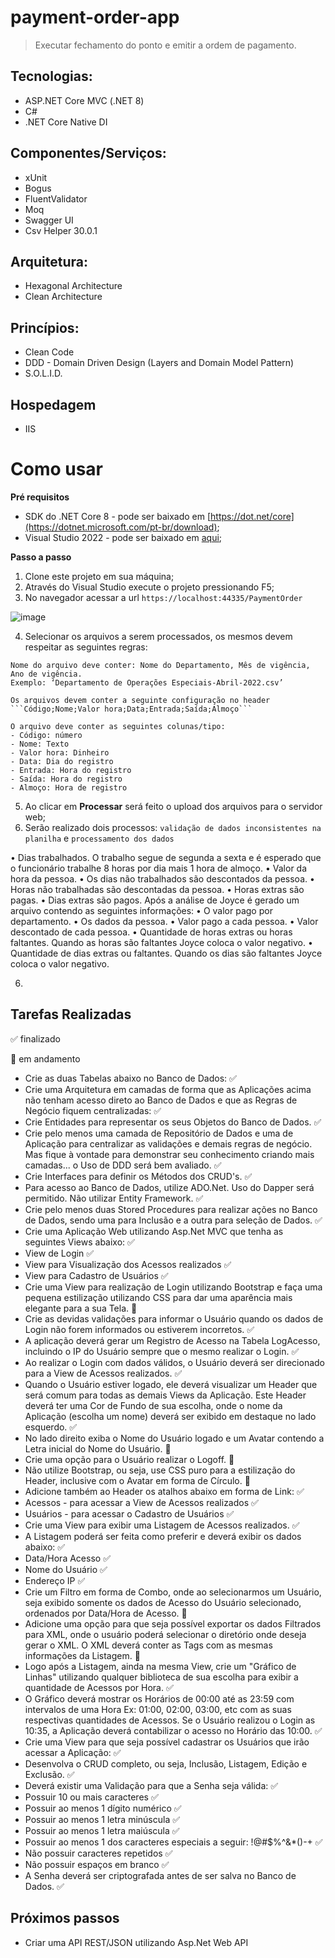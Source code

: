 # payment-order-app

> Executar fechamento do ponto e emitir a ordem de pagamento. 

## Tecnologias:
- ASP.NET Core MVC (.NET 8)
- C# 
- .NET Core Native DI

## Componentes/Serviços:
- xUnit
- Bogus 
- FluentValidator
- Moq
- Swagger UI
- Csv Helper 30.0.1

## Arquitetura:
- Hexagonal Architecture
- Clean Architecture

## Princípios:
- Clean Code
- DDD - Domain Driven Design (Layers and Domain Model Pattern)
- S.O.L.I.D.

## Hospedagem
- IIS
  
# Como usar

**Pré requisitos**

- SDK do .NET Core 8 - pode ser baixado em [https://dot.net/core](https://dotnet.microsoft.com/pt-br/download);
- Visual Studio 2022 - pode ser baixado em [aqui](https://visualstudio.microsoft.com/pt-br/downloads/);

**Passo a passo**

1. Clone este projeto em sua máquina;
2. Através do Visual Studio execute o projeto pressionando F5;
3. No navegador acessar a url ```https://localhost:44335/PaymentOrder```

![image](https://github.com/anderson-araujo-cavalcante/payment-order-app/assets/133878123/8f82d086-5d36-47d3-950e-30f9453a7a21)

4. Selecionar os arquivos a serem processados, os mesmos devem respeitar as seguintes regras:
```
Nome do arquivo deve conter: Nome do Departamento, Mês de vigência, Ano de vigência. 
Exemplo: ‘Departamento de Operações Especiais-Abril-2022.csv’
```
```
Os arquivos devem conter a seguinte configuração no header ```Código;Nome;Valor hora;Data;Entrada;Saída;Almoço```
```
```
O arquivo deve conter as seguintes colunas/tipo:
- Código: número
- Nome: Texto
- Valor hora: Dinheiro
- Data: Dia do registro
- Entrada: Hora do registro
- Saída: Hora do registro
- Almoço: Hora de registro 
```

5. Ao clicar em **Processar** será feito o upload dos arquivos para o servidor web;
6. Serão realizado dois processos: ```validação de dados inconsistentes na planilha``` e ```processamento dos dados``` 

• Dias trabalhados. O trabalho segue de segunda a sexta e é esperado que o funcionário trabalhe 8 
horas por dia mais 1 hora de almoço. 
• Valor da hora da pessoa. 
• Os dias não trabalhados são descontados da pessoa. 
• Horas não trabalhadas são descontadas da pessoa. 
• Horas extras são pagas. 
• Dias extras são pagos. 
Após a análise de Joyce é gerado um arquivo contendo as seguintes informações: 
• O valor pago por departamento. 
• Os dados da pessoa. 
• Valor pago a cada pessoa. 
• Valor descontado de cada pessoa. 
• Quantidade de horas extras ou horas faltantes. Quando as horas são faltantes Joyce coloca o valor 
negativo. 
• Quantidade de dias extras ou faltantes. Quando os dias são faltantes Joyce coloca o valor 
negativo. 

6. 




## Tarefas Realizadas

 :white_check_mark: finalizado
 
 :construction: em andamento

- Crie as duas Tabelas abaixo no Banco de Dados: :white_check_mark:
- Crie uma Arquitetura em camadas de forma que as Aplicações acima não tenham acesso direto ao Banco de Dados e que as Regras de Negócio fiquem centralizadas:  :white_check_mark:
- Crie Entidades para representar os seus Objetos do Banco de Dados. :white_check_mark:
- Crie pelo menos uma camada de Repositório de Dados e uma de Aplicação para centralizar as validações e demais regras de negócio. Mas fique à vontade para demonstrar seu conhecimento criando mais camadas... o Uso de DDD será bem avaliado. :white_check_mark:
- Crie Interfaces para definir os Métodos dos CRUD's. :white_check_mark:
- Para acesso ao Banco de Dados, utilize ADO.Net. Uso do Dapper será permitido. Não utilizar Entity Framework. :white_check_mark:
- Crie pelo menos duas Stored Procedures para realizar ações no Banco de Dados, sendo uma para Inclusão e a outra para seleção de Dados. :white_check_mark:
- Crie uma Aplicação Web utilizando Asp.Net MVC que tenha as seguintes Views abaixo:  :white_check_mark:
- View de Login :white_check_mark:
- View para Visualização dos Acessos realizados :white_check_mark:
- View para Cadastro de Usuários  :white_check_mark:
- Crie uma View para realização de Login utilizando Bootstrap e faça uma pequena estilização utilizando CSS para dar uma aparência mais elegante para a sua Tela. :construction:
- Crie as devidas validações para informar o Usuário quando os dados de Login não forem informados ou estiverem incorretos.  :white_check_mark:
- A aplicação deverá gerar um Registro de Acesso na Tabela LogAcesso, incluindo o IP do Usuário sempre que o mesmo realizar o Login.  :white_check_mark:
- Ao realizar o Login com dados válidos, o Usuário deverá ser direcionado para a View de Acessos realizados. :white_check_mark:
- Quando o Usuário estiver logado, ele deverá visualizar um Header que será comum para todas as demais Views da Aplicação. Este Header deverá ter uma Cor de Fundo de sua escolha, onde o nome da Aplicação (escolha um nome) deverá ser exibido em destaque no lado esquerdo.  :white_check_mark:
- No lado direito exiba o Nome do Usuário logado e um Avatar contendo a Letra inicial do Nome do Usuário. :construction:
- Crie uma opção para o Usuário realizar o Logoff. :construction:
- Não utilize Bootstrap, ou seja, use CSS puro para a estilização do Header, inclusive com o Avatar em forma de Círculo. :construction:
- Adicione também ao Header os atalhos abaixo em forma de Link: :white_check_mark:
- Acessos - para acessar a View de Acessos realizados :white_check_mark:
- Usuários - para acessar o Cadastro de Usuários :white_check_mark:
- Crie uma View para exibir uma Listagem de Acessos realizados. :white_check_mark:
- A Listagem poderá ser feita como preferir e deverá exibir os dados abaixo: :white_check_mark:
- Data/Hora Acesso :white_check_mark:
- Nome do Usuário :white_check_mark:
- Endereço IP :white_check_mark:
- Crie um Filtro em forma de Combo, onde ao selecionarmos um Usuário, seja exibido somente os dados de Acesso do Usuário selecionado, ordenados por Data/Hora de Acesso. :construction:
- Adicione uma opção para que seja possível exportar os dados Filtrados para XML, onde o usuário poderá selecionar o diretório onde deseja gerar o XML. O XML deverá conter as Tags com as mesmas informações da Listagem. :construction:
- Logo após a Listagem, ainda na mesma View, crie um "Gráfico de Linhas" utilizando qualquer biblioteca de sua escolha para exibir a quantidade de Acessos por Hora. :white_check_mark:
- O Gráfico deverá mostrar os Horários de 00:00 até as 23:59 com intervalos de uma Hora Ex: 01:00, 02:00, 03:00, etc com as suas respectivas quantidades de Acessos. Se o Usuário realizou o Login as 10:35, a Aplicação deverá contabilizar o acesso no Horário das 10:00. :white_check_mark:
- Crie uma View para que seja possível cadastrar os Usuários que irão acessar a Aplicação: :white_check_mark:
- Desenvolva o CRUD completo, ou seja, Inclusão, Listagem, Edição e Exclusão. :white_check_mark:
- Deverá existir uma Validação para que a Senha seja válida: :white_check_mark:
- Possuir 10 ou mais caracteres :white_check_mark:
- Possuir ao menos 1 dígito numérico :white_check_mark:
- Possuir ao menos 1 letra minúscula :white_check_mark:
- Possuir ao menos 1 letra maiúscula :white_check_mark:
- Possuir ao menos 1 dos caracteres especiais a seguir: !@#$%^&*()-+ :white_check_mark:
- Não possuir caracteres repetidos :white_check_mark:
- Não possuir espaços em branco :white_check_mark:
- A Senha deverá ser criptografada antes de ser salva no Banco de Dados. :white_check_mark:

## Próximos passos

- Criar uma API REST/JSON utilizando Asp.Net Web API
 
